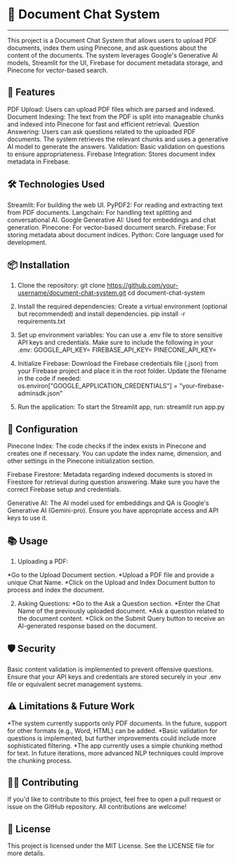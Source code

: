 <h1> 📄 Document Chat System </h1>
<hr>

This project is a Document Chat System that allows users to upload PDF documents, index them using Pinecone, and ask questions about the content of the documents. The system leverages Google's Generative AI models, Streamlit for the UI, Firebase for document metadata storage, and Pinecone for vector-based search.

<h2> 🚀 Features </h2> 

PDF Upload: Users can upload PDF files which are parsed and indexed.
Document Indexing: The text from the PDF is split into manageable chunks and indexed into Pinecone for fast and efficient retrieval.
Question Answering: Users can ask questions related to the uploaded PDF documents. The system retrieves the relevant chunks and uses a generative AI model to generate the answers.
Validation: Basic validation on questions to ensure appropriateness.
Firebase Integration: Stores document index metadata in Firebase.

<h2> 🛠️ Technologies Used </h2>

Streamlit: For building the web UI.
PyPDF2: For reading and extracting text from PDF documents.
Langchain: For handling text splitting and conversational AI.
Google Generative AI: Used for embeddings and chat generation.
Pinecone: For vector-based document search.
Firebase: For storing metadata about document indices.
Python: Core language used for development.

<h2> 📦 Installation </h2>

1. Clone the repository:
git clone https://github.com/your-username/document-chat-system.git
cd document-chat-system

2. Install the required dependencies: Create a virtual environment (optional but recommended) and install dependencies.
pip install -r requirements.txt

3. Set up environment variables: You can use a .env file to store sensitive API keys and credentials. Make sure to include the following in your .env:
GOOGLE_API_KEY=<Your Google API Key>
FIREBASE_API_KEY=<Your Firebase API Key>
PINECONE_API_KEY=<Your Pinecone API Key>

4. Initialize Firebase: Download the Firebase credentials file (.json) from your Firebase project and place it in the root folder. Update the filename in the code if needed:
os.environ["GOOGLE_APPLICATION_CREDENTIALS"] = "your-firebase-adminsdk.json"

5. Run the application: To start the Streamlit app, run:
streamlit run app.py

<h2> 🔧 Configuration </h2>
Pinecone Index: The code checks if the index exists in Pinecone and creates one if necessary. You can update the index name, dimension, and other settings in the Pinecone initialization section.

Firebase Firestore: Metadata regarding indexed documents is stored in Firestore for retrieval during question answering. Make sure you have the correct Firebase setup and credentials.

Generative AI: The AI model used for embeddings and QA is Google's Generative AI (Gemini-pro). Ensure you have appropriate access and API keys to use it.

<h2> 📚 Usage </h2>

1. Uploading a PDF:

*Go to the Upload Document section.
*Upload a PDF file and provide a unique Chat Name.
*Click on the Upload and Index Document button to process and index the document.

2. Asking Questions:
*Go to the Ask a Question section.
*Enter the Chat Name of the previously uploaded document.
*Ask a question related to the document content.
*Click on the Submit Query button to receive an AI-generated response based on the document.

<h2> 🛡️ Security </h2>
Basic content validation is implemented to prevent offensive questions.
Ensure that your API keys and credentials are stored securely in your .env file or equivalent secret management systems.

<h2> ⚠️ Limitations & Future Work </h2>

*The system currently supports only PDF documents. In the future, support for other formats (e.g., Word, HTML) can be added.
*Basic validation for questions is implemented, but further improvements could include more sophisticated filtering.
*The app currently uses a simple chunking method for text. In future iterations, more advanced NLP techniques could improve the chunking process.

<h2> 🧑‍💻 Contributing </h2>
If you'd like to contribute to this project, feel free to open a pull request or issue on the GitHub repository. All contributions are welcome!

<h2> 📝 License </h2>
This project is licensed under the MIT License. See the LICENSE file for more details.
